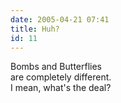 ```yaml
---
date: 2005-04-21 07:41
title: Huh?
id: 11
---
```

Bombs and Butterflies<br>
are completely different.<br>
I mean, what's the deal?
